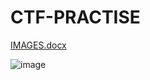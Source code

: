 # CTF-PRACTISE

[IMAGES.docx](https://github.com/shrishtydayal2304/CTF-PRACTISE/files/5010939/IMAGES.docx)

![image](https://user-images.githubusercontent.com/60177793/89106160-2f52aa00-d445-11ea-8b0a-acbb5adbab5c.png)


 

